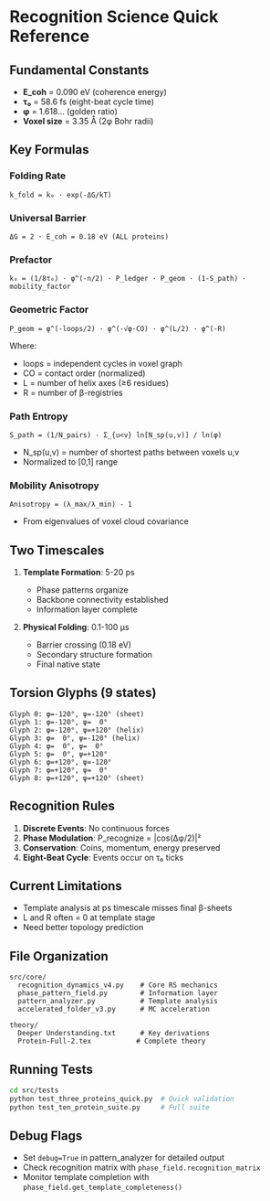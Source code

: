 # Recognition Science Quick Reference

## Fundamental Constants
- **E_coh** = 0.090 eV (coherence energy)
- **τ₀** = 58.6 fs (eight-beat cycle time)
- **φ** = 1.618... (golden ratio)
- **Voxel size** = 3.35 Å (2φ Bohr radii)

## Key Formulas

### Folding Rate
```
k_fold = k₀ · exp(-ΔG/kT)
```

### Universal Barrier
```
ΔG = 2 · E_coh = 0.18 eV (ALL proteins)
```

### Prefactor
```
k₀ = (1/8τ₀) · φ^(-n/2) · P_ledger · P_geom · (1-S_path) · mobility_factor
```

### Geometric Factor
```
P_geom = φ^(-loops/2) · φ^(-√φ·CO) · φ^(L/2) · φ^(-R)
```
Where:
- loops = independent cycles in voxel graph
- CO = contact order (normalized)
- L = number of helix axes (≥6 residues)
- R = number of β-registries

### Path Entropy
```
S_path = (1/N_pairs) · Σ_{u<v} ln[N_sp(u,v)] / ln(φ)
```
- N_sp(u,v) = number of shortest paths between voxels u,v
- Normalized to [0,1] range

### Mobility Anisotropy
```
Anisotropy = (λ_max/λ_min) - 1
```
- From eigenvalues of voxel cloud covariance

## Two Timescales
1. **Template Formation**: 5-20 ps
   - Phase patterns organize
   - Backbone connectivity established
   - Information layer complete

2. **Physical Folding**: 0.1-100 μs
   - Barrier crossing (0.18 eV)
   - Secondary structure formation
   - Final native state

## Torsion Glyphs (9 states)
```
Glyph 0: φ=-120°, ψ=-120° (sheet)
Glyph 1: φ=-120°, ψ=  0°
Glyph 2: φ=-120°, ψ=+120° (helix)
Glyph 3: φ=  0°, ψ=-120° (helix)
Glyph 4: φ=  0°, ψ=  0°
Glyph 5: φ=  0°, ψ=+120°
Glyph 6: φ=+120°, ψ=-120°
Glyph 7: φ=+120°, ψ=  0°
Glyph 8: φ=+120°, ψ=+120° (sheet)
```

## Recognition Rules
1. **Discrete Events**: No continuous forces
2. **Phase Modulation**: P_recognize = |cos(Δφ/2)|²
3. **Conservation**: Coins, momentum, energy preserved
4. **Eight-Beat Cycle**: Events occur on τ₀ ticks

## Current Limitations
- Template analysis at ps timescale misses final β-sheets
- L and R often = 0 at template stage
- Need better topology prediction

## File Organization
```
src/core/
  recognition_dynamics_v4.py    # Core RS mechanics
  phase_pattern_field.py        # Information layer
  pattern_analyzer.py           # Template analysis
  accelerated_folder_v3.py      # MC acceleration

theory/
  Deeper Understanding.txt      # Key derivations
  Protein-Full-2.tex           # Complete theory
```

## Running Tests
```bash
cd src/tests
python test_three_proteins_quick.py  # Quick validation
python test_ten_protein_suite.py     # Full suite
```

## Debug Flags
- Set `debug=True` in pattern_analyzer for detailed output
- Check recognition matrix with `phase_field.recognition_matrix`
- Monitor template completion with `phase_field.get_template_completeness()` 